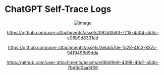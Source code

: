 # ChatGPT Self-Trace Logs

<div align="center">

![image](https://github.com/user-attachments/assets/f26839e6-1052-44e5-a023-af59537ff375)


https://github.com/user-attachments/assets/092d0b83-7715-4a04-ab3c-e06b9d8331ed


https://github.com/user-attachments/assets/3ebb57de-fd28-4fc2-837c-94f9496d9dda



https://github.com/user-attachments/assets/e06b99e9-4398-40d1-a5db-7bd0c0aa5f06

